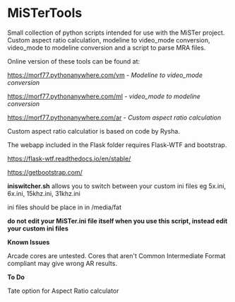 # MiSTerTools
Small collection of python scripts intended for use with the MiSTer project.  Custom aspect ratio calculation, modeline to video_mode conversion, video_mode to modeline conversion and a script to parse MRA files.

Online version of these tools can be found at:

https://morf77.pythonanywhere.com/vm - *Modeline to video_mode conversion*<br>

https://morf77.pythonanywhere.com/ml - *video_mode to modeline conversion*<br>

https://morf77.pythonanywhere.com/ar - *Custom aspect ratio calculation*

Custom aspect ratio calculatior is based on code by Rysha.

The webapp included in the Flask folder requires Flask-WTF and bootstrap.

https://flask-wtf.readthedocs.io/en/stable/

https://getbootstrap.com/

**iniswitcher.sh** allows you to switch between your custom ini files eg 5x.ini, 6x.ini, 15khz.ini, 31khz.ini

ini files should be place in in /media/fat

**do not edit your MiSTer.ini file itself when you use this script, instead edit your custom ini files**

**Known Issues** 

Arcade cores are untested.  Cores that aren't Common Intermediate Format compliant may give wrong AR results.

**To Do**

Tate option for Aspect Ratio calculator
